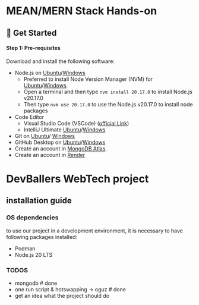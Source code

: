 # MEAN/MERN Stack Hands-on

## 🚀 Get Started

#### Step 1: Pre-requisites

Download and install the following software:

- Node.js on [Ubuntu](https://www.digitalocean.com/community/tutorials/how-to-install-node-js-on-ubuntu-22-04)/[Windows](https://nodejs.org/dist/v20.17.0/)
    - Preferred to install Node Version Manager (NVM) for [Ubuntu](https://tecadmin.net/how-to-install-nvm-on-ubuntu-22-04/)/[Windows](https://github.com/coreybutler/nvm-windows/releases).
    - Open a terminal and then type `nvm install 20.17.0` to install Node.js v20.17.0
    - Then type `nvm use 20.17.0` to use the Node.js v20.17.0 to install node packages
- Code Editor
    - Visual Studio Code (VSCode) ([official Link](https://code.visualstudio.com/Download))
    - IntelliJ Ultimate [Ubuntu](https://www.golinuxcloud.com/install-maven-ubuntu/)/[Windows](https://www.jetbrains.com/de-de/idea/download/#section=windows)
- Git on [Ubuntu](https://www.digitalocean.com/community/tutorials/how-to-install-git-on-ubuntu-22-04#installing-git-with-default-packages)/ [Windows](https://git-scm.com/downloads)
- GitHub Desktop on [Ubuntu](https://www.linuxcapable.com/how-to-install-github-desktop-on-ubuntu-linux/)/[Windows](https://desktop.github.com/)
- Create an account in [MongoDB Atlas](https://account.mongodb.com/account/login).
- Create an account in [Render](https://dashboard.render.com/login)


# DevBallers WebTech project

## installation guide

### OS dependencies

to use our project in a development environment, it is necessary to have following packages installed:

- Podman
- Node.js 20 LTS

### TODOS
- mongodb # done
- one run script & hotswapping -> oguz # done
- get an idea what the project should do